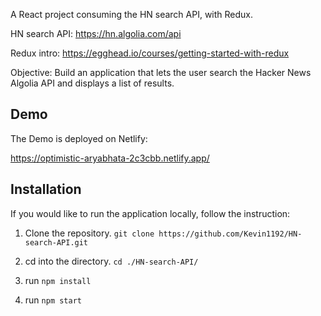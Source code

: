A React project consuming the HN search API, with Redux.


HN search API: https://hn.algolia.com/api

Redux intro: https://egghead.io/courses/getting-started-with-redux

Objective:
Build an application that lets the user search the Hacker News Algolia API and displays a list of results.

## Demo 

The Demo is deployed on Netlify:

https://optimistic-aryabhata-2c3cbb.netlify.app/

## Installation

If you would like to run the application locally, follow the instruction:

1. Clone the repository. `git clone https://github.com/Kevin1192/HN-search-API.git`

2. cd into the directory. `cd ./HN-search-API/`

3. run `npm install`

4. run `npm start`
